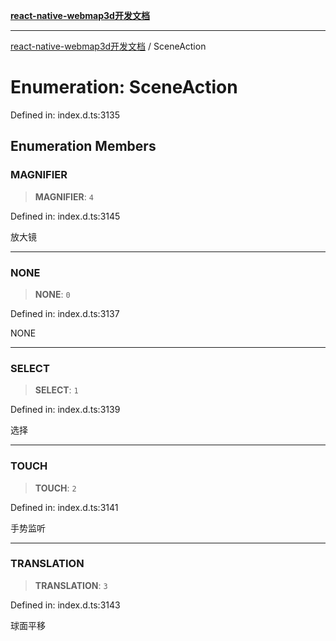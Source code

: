 [**react-native-webmap3d开发文档**](../README.md)

***

[react-native-webmap3d开发文档](../globals.md) / SceneAction

# Enumeration: SceneAction

Defined in: index.d.ts:3135

## Enumeration Members

### MAGNIFIER

> **MAGNIFIER**: `4`

Defined in: index.d.ts:3145

放大镜

***

### NONE

> **NONE**: `0`

Defined in: index.d.ts:3137

NONE

***

### SELECT

> **SELECT**: `1`

Defined in: index.d.ts:3139

选择

***

### TOUCH

> **TOUCH**: `2`

Defined in: index.d.ts:3141

手势监听

***

### TRANSLATION

> **TRANSLATION**: `3`

Defined in: index.d.ts:3143

球面平移
